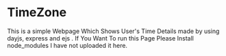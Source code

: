 # TimeZone
This is a simple Webpage Which Shows User's Time Details made by using dayjs, express and ejs .
If You Want To run this Page Please Install node_modules I have not uploaded it here.
